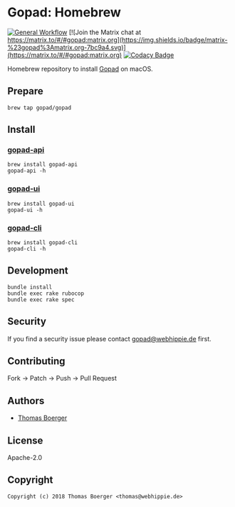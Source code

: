 # Gopad: Homebrew

[![General Workflow](https://github.com/gopad/homebrew-gopad/actions/workflows/general.yml/badge.svg)](https://github.com/gopad/homebrew-gopad/actions/workflows/general.yml) [![Join the Matrix chat at https://matrix.to/#/#gopad:matrix.org](https://img.shields.io/badge/matrix-%23gopad%3Amatrix.org-7bc9a4.svg)](https://matrix.to/#/#gopad:matrix.org) [![Codacy Badge](https://app.codacy.com/project/badge/Grade/c4d3d70805a4483cbc5cb7920a230f88)](https://app.codacy.com/gh/gopad/homebrew-gopad/dashboard?utm_source=gh&utm_medium=referral&utm_content=&utm_campaign=Badge_grade)

Homebrew repository to install [Gopad](https://gopad.eu) on macOS.

## Prepare

```console
brew tap gopad/gopad
```

## Install

### [gopad-api](https://github.com/gopad/gopad-api)

```console
brew install gopad-api
gopad-api -h
```

### [gopad-ui](https://github.com/gopad/gopad-ui)

```console
brew install gopad-ui
gopad-ui -h
```

### [gopad-cli](https://github.com/gopad/gopad-cli)

```console
brew install gopad-cli
gopad-cli -h
```

## Development

```console
bundle install
bundle exec rake rubocop
bundle exec rake spec
```

## Security

If you find a security issue please contact
[gopad@webhippie.de](mailto:gopad@webhippie.de) first.

## Contributing

Fork -> Patch -> Push -> Pull Request

## Authors

-   [Thomas Boerger](https://github.com/tboerger)

## License

Apache-2.0

## Copyright

```console
Copyright (c) 2018 Thomas Boerger <thomas@webhippie.de>
```
